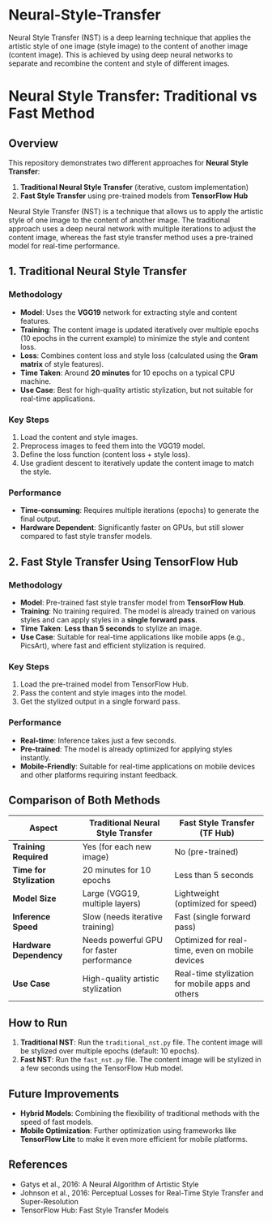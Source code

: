 # Neural-Style-Transfer
Neural Style Transfer (NST) is a deep learning technique that applies the artistic style of one image (style image) to the content of another image (content image). This is achieved by using deep neural networks to separate and recombine the content and style of different images.

# Neural Style Transfer: Traditional vs Fast Method

## Overview

This repository demonstrates two different approaches for **Neural Style Transfer**:
1. **Traditional Neural Style Transfer** (iterative, custom implementation)
2. **Fast Style Transfer** using pre-trained models from **TensorFlow Hub**

Neural Style Transfer (NST) is a technique that allows us to apply the artistic style of one image to the content of another image. The traditional approach uses a deep neural network with multiple iterations to adjust the content image, whereas the fast style transfer method uses a pre-trained model for real-time performance.

## 1. Traditional Neural Style Transfer

### Methodology
- **Model**: Uses the **VGG19** network for extracting style and content features.
- **Training**: The content image is updated iteratively over multiple epochs (10 epochs in the current example) to minimize the style and content loss.
- **Loss**: Combines content loss and style loss (calculated using the **Gram matrix** of style features).
- **Time Taken**: Around **20 minutes** for 10 epochs on a typical CPU machine.
- **Use Case**: Best for high-quality artistic stylization, but not suitable for real-time applications.

### Key Steps
1. Load the content and style images.
2. Preprocess images to feed them into the VGG19 model.
3. Define the loss function (content loss + style loss).
4. Use gradient descent to iteratively update the content image to match the style.

### Performance
- **Time-consuming**: Requires multiple iterations (epochs) to generate the final output.
- **Hardware Dependent**: Significantly faster on GPUs, but still slower compared to fast style transfer models.

## 2. Fast Style Transfer Using TensorFlow Hub

### Methodology
- **Model**: Pre-trained fast style transfer model from **TensorFlow Hub**.
- **Training**: No training required. The model is already trained on various styles and can apply styles in a **single forward pass**.
- **Time Taken**: **Less than 5 seconds** to stylize an image.
- **Use Case**: Suitable for real-time applications like mobile apps (e.g., PicsArt), where fast and efficient stylization is required.

### Key Steps
1. Load the pre-trained model from TensorFlow Hub.
2. Pass the content and style images into the model.
3. Get the stylized output in a single forward pass.

### Performance
- **Real-time**: Inference takes just a few seconds.
- **Pre-trained**: The model is already optimized for applying styles instantly.
- **Mobile-Friendly**: Suitable for real-time applications on mobile devices and other platforms requiring instant feedback.

## Comparison of Both Methods

| **Aspect**                     | **Traditional Neural Style Transfer**               | **Fast Style Transfer (TF Hub)**                   |
|---------------------------------|----------------------------------------------------|---------------------------------------------------|
| **Training Required**           | Yes (for each new image)                           | No (pre-trained)                                  |
| **Time for Stylization**        | 20 minutes for 10 epochs                           | Less than 5 seconds                               |
| **Model Size**                  | Large (VGG19, multiple layers)                     | Lightweight (optimized for speed)                 |
| **Inference Speed**             | Slow (needs iterative training)                    | Fast (single forward pass)                        |
| **Hardware Dependency**         | Needs powerful GPU for faster performance          | Optimized for real-time, even on mobile devices   |
| **Use Case**                    | High-quality artistic stylization                  | Real-time stylization for mobile apps and others  |

## How to Run

1. **Traditional NST**: Run the `traditional_nst.py` file. The content image will be stylized over multiple epochs (default: 10 epochs).
2. **Fast NST**: Run the `fast_nst.py` file. The content image will be stylized in a few seconds using the TensorFlow Hub model.

## Future Improvements

- **Hybrid Models**: Combining the flexibility of traditional methods with the speed of fast models.
- **Mobile Optimization**: Further optimization using frameworks like **TensorFlow Lite** to make it even more efficient for mobile platforms.

## References

- Gatys et al., 2016: A Neural Algorithm of Artistic Style
- Johnson et al., 2016: Perceptual Losses for Real-Time Style Transfer and Super-Resolution
- TensorFlow Hub: Fast Style Transfer Models

